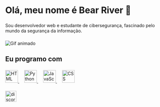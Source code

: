 <h1 align="left">Olá, meu nome é Bear River 👋</h1>

###

<p align="left">Sou desenvolvedor web e estudante de cibersegurança, fascinado pelo mundo da segurança da informação.</p>

###

<img src="https://i.gifer.com/origin/58/5897353bbeca006545aae6c083436187.gif" alt="Gif animado">



###

<h2 align="left">Eu programo com</h2>

###

<div align="left">
  <a href="https://encrypted-tbn0.gstatic.com/images?q=tbn:ANd9GcQ4JO3OyVLjXDyuZZgL7m1vA_jEYVvuxDiaNQ&usqp=CAU">
    <img src="https://encrypted-tbn0.gstatic.com/images?q=tbn:ANd9GcQ4JO3OyVLjXDyuZZgL7m1vA_jEYVvuxDiaNQ&usqp=CAU" height="40" alt="HTML logo"  />
  </a>
  <img width="12" />
  <a href="https://media.discordapp.net/attachments/1181582978594373643/1182154962826960907/Sem_titulo.jpg?ex=6583aa9a&is=6571359a&hm=444d7e2ccf7d83af0e2c6278f012680969d4d0b74b2253d2fc61f0d263adac94&=&format=webp">
    <img src="https://media.discordapp.net/attachments/1181582978594373643/1182154962826960907/Sem_titulo.jpg?ex=6583aa9a&is=6571359a&hm=444d7e2ccf7d83af0e2c6278f012680969d4d0b74b2253d2fc61f0d263adac94&=&format=webp" height="40" alt="Python logo"  />
  </a>
  <img width="12" />
  <a href="https://media.discordapp.net/attachments/1181582978594373643/1182155767730679900/Sem_titulo.png?ex=6583ab5a&is=6571365a&hm=c9f0c55e244f16555a339a8c90e5db6843c95dc7b52c2491d13420561fcd3fbb&=&format=webp&quality=lossless">
    <img src="https://media.discordapp.net/attachments/1181582978594373643/1182155767730679900/Sem_titulo.png?ex=6583ab5a&is=6571365a&hm=c9f0c55e244f16555a339a8c90e5db6843c95dc7b52c2491d13420561fcd3fbb&=&format=webp&quality=lossless" height="40" alt="JavaScript logo"  />
  </a>
  <img width="12" />
  <a href="https://media.discordapp.net/attachments/1181582978594373643/1182154914051395594/Sem_titulo.jpg?ex=6583aa8e&is=6571358e&hm=6ab8331ac57389d4a83d9231f1fab2b77a8d1f5b78a6d9eb7e22a042f111d872&=&format=webp">
    <img src="https://media.discordapp.net/attachments/1181582978594373643/1182154914051395594/Sem_titulo.jpg?ex=6583aa8e&is=6571358e&hm=6ab8331ac57389d4a83d9231f1fab2b77a8d1f5b78a6d9eb7e22a042f111d872&=&format=webp" height="40" alt="CSS logo"  />
  </a>
</div>

###

<div align="left">
  <a href="https://discord.com/invite/rcMaA249Gj">
    <img src="https://img.shields.io/static/v1?message=Discord&logo=discord&label=&color=7289DA&logoColor=white&labelColor=&style=for-the-badge" height="35" alt="discord logo"  />
  </a>
</div>
